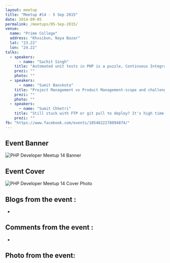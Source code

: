 ```yaml
---
layout: meetup
title: "Meetup #14 - 5 Sep 2015"
date: 2014-09-05
permalink: /meetups/05-Sep-2015/
venue:
  name: "Prime College"
  address: "Khusibun, Naya Bazar"
  lat: "23.22"
  lon: "24.22"
talks:
  - speakers:
      - name: "Sachit Singh"
    title: "Automated unit tests in PHP is a puzzle, Continuous Integration (CI) is the missing piece"
    prezi: ""
    photo: ""
  - speakers:
      - name: "Sumit Banskota"
    title: "Project Management vs Product Management-scope and challenges in Nepal"
    prezi: ""
    photo: ""
  - speakers:
      - name: "Sumit Chhetri"
    title: "Still stuck with FTP or git pull to deploy? It's high time to embrace Automated Deployment with Capistrano"
    prezi: ""
fb: "https://www.facebook.com/events/1054022278094874/"
---
```


## Event Banner

![PHP Developer Meetup 14 Banner](https://scontent-sin1-1.xx.fbcdn.net/hphotos-xfp1/v/t1.0-9/11899865_10153222486262979_3091452686879877741_n.jpg?oh=c099a3cf9f974d405b348cb134a93423&oe=563ED39E "PHP Developer Meetup 14 banner")

## Event Cover

![PHP Developer Meetup 14 Cover Photo](https://scontent-sin1-1.xx.fbcdn.net/hphotos-xta1/v/t1.0-9/s480x480/11855675_10153221242277979_3972908986541162286_n.jpg?oh=b79333fe24397f0b8bb8d7563541334b&oe=5671F2D6 "PHP Developer Meetup 14 Cover Photo")

## Blogs from the event :

  - 

## Comments from the event :

  - 

## Photo from the event:
